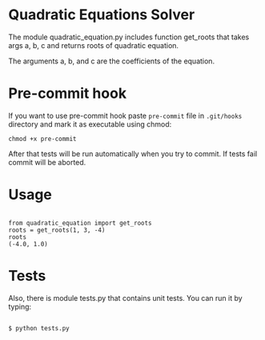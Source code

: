 # Quadratic Equations Solver

The module quadratic_equation.py includes function get_roots
 that takes args a, b, c and returns roots of quadratic equation.

The arguments a, b, and c are the coefficients of the equation.

# Pre-commit hook

If you want to use pre-commit hook paste `pre-commit` file in
 `.git/hooks` directory and mark it as executable using chmod:

`chmod +x pre-commit`

After that tests will be run automatically when you try to commit.
 If tests fail commit will be aborted.

# Usage

```#!bash

from quadratic_equation import get_roots
roots = get_roots(1, 3, -4)
roots
(-4.0, 1.0)

```

# Tests

Also, there is module tests.py that contains unit tests. You can run it by typing:

```#!bash

$ python tests.py

```
